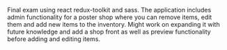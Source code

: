 Final exam using react redux-toolkit and sass.
The application includes admin functionality for a poster shop where you can remove items, edit them and add new items to the inventory. 
Might work on expanding it with future knowledge and add a shop front as well as preview functionality before adding and editing items.
